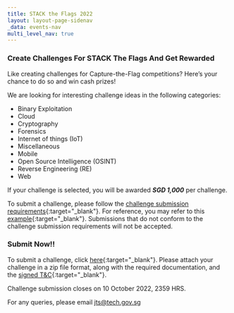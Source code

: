 ```yaml
---
title: STACK the Flags 2022
layout: layout-page-sidenav
_data: events-nav
multi_level_nav: true
---
```


### Create Challenges For STACK The Flags And Get Rewarded

Like creating challenges for Capture-the-Flag competitions? Here’s your chance to do so and win cash prizes!

We are looking for interesting challenge ideas in the following categories:

- Binary Exploitation
- Cloud
- Cryptography
- Forensics
- Internet of things (IoT)
- Miscellaneous
- Mobile
- Open Source Intelligence (OSINT)
- Reverse Engineering (RE)
- Web

If your challenge is selected, you will be awarded ***SGD 1,000*** per challenge.

To submit a challenge, please follow the [challenge submission requirements](https://help.hackthebox.com/en/articles/5676859-challenge-submission-requirements){:target="_blank"}. For reference, you may refer to this [example](https://github.com/hackthebox/public-templates/blob/master/examples/RE.md){:target="_blank"}. Submissions that do not conform to the challenge submission requirements will not be accepted.

### Submit Now!!

To submit a challenge, click [here](https://form.gov.sg/6315af7e0ba1c90013c6a643){:target="_blank"}. Please attach your challenge in a zip file format, along with the required documentation, and the [signed T&C](/communities/events/jaga-the-stack/stack-the-flags-2022/files/TnC_Community_Sourced_Challenges.pdf){:target="_blank"}.

Challenge submission closes on 10 October 2022, 2359 HRS.

For any queries, please email <jts@tech.gov.sg>